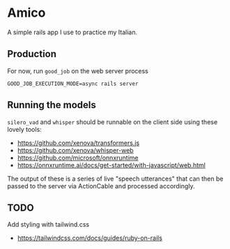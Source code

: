 # Amico

A simple rails app I use to practice my Italian.

## Production

For now, run `good_job` on the web server process

```
GOOD_JOB_EXECUTION_MODE=async rails server
```

## Running the models

`silero_vad` and `whisper` should be runnable on the client side using these
lovely tools:

- https://github.com/xenova/transformers.js
- https://github.com/xenova/whisper-web
- https://github.com/microsoft/onnxruntime
- https://onnxruntime.ai/docs/get-started/with-javascript/web.html

The output of these is a series of live "speech utterances" that can then be
passed to the server via ActionCable and processed accordingly.

## TODO

Add styling with tailwind.css

- https://tailwindcss.com/docs/guides/ruby-on-rails
